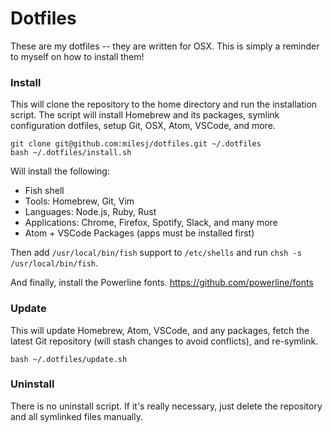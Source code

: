 # Dotfiles

These are my dotfiles -- they are written for OSX. This is simply a reminder to myself on how to
install them!

### Install

This will clone the repository to the home directory and run the installation script. The script
will install Homebrew and its packages, symlink configuration dotfiles, setup Git, OSX, Atom,
VSCode, and more.

```
git clone git@github.com:milesj/dotfiles.git ~/.dotfiles
bash ~/.dotfiles/install.sh
```

Will install the following:

- Fish shell
- Tools: Homebrew, Git, Vim
- Languages: Node.js, Ruby, Rust
- Applications: Chrome, Firefox, Spotify, Slack, and many more
- Atom + VSCode Packages (apps must be installed first)

Then add `/usr/local/bin/fish` support to `/etc/shells` and run `chsh -s /usr/local/bin/fish`.

And finally, install the Powerline fonts. https://github.com/powerline/fonts

### Update

This will update Homebrew, Atom, VSCode, and any packages, fetch the latest Git repository (will
stash changes to avoid conflicts), and re-symlink.

```
bash ~/.dotfiles/update.sh
```

### Uninstall

There is no uninstall script. If it's really necessary, just delete the repository and all symlinked
files manually.
